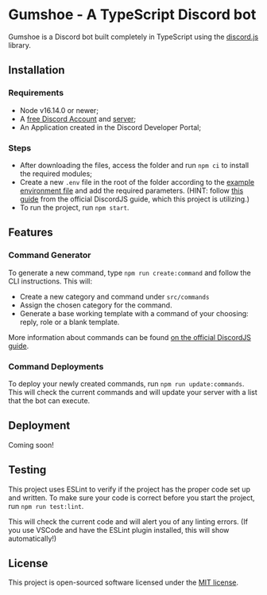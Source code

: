 # Gumshoe - A TypeScript Discord bot

Gumshoe is a Discord bot built completely in TypeScript using the [discord.js](https://discord.js.org/) library.

## Installation

### Requirements
- Node v16.14.0 or newer;
- A [free Discord Account](https://discord.com/register) and [server](https://support.discord.com/hc/en-us/articles/204849977-How-do-I-create-a-server-);
- An Application created in the Discord Developer Portal;

### Steps
- After downloading the files, access the folder and run `npm ci` to install the required modules;
- Create a new `.env` file in the root of the folder according to the [example environment file](.env.example) and add the required parameters. (HINT: follow [this guide](https://discordjs.guide/preparations/setting-up-a-bot-application.html) from the official DiscordJS guide, which this project is utilizing.)
- To run the project, run `npm start`.

## Features

### Command Generator
To generate a new command, type `npm run create:command` and follow the CLI instructions. This will:
- Create a new category and command under `src/commands`
- Assign the chosen category for the command.
- Generate a base working template with a command of your choosing: reply, role or a blank template.

More information about commands can be found [on the official DiscordJS guide](https://discordjs.guide/creating-your-bot/slash-commands.html#before-you-continue).

### Command Deployments
To deploy your newly created commands, run `npm run update:commands`.
This will check the current commands and will update your server with a list that the bot can execute.

## Deployment

Coming soon!

## Testing
This project uses ESLint to verify if the project has the proper code set up and written.
To make sure your code is correct before you start the project, run `npm run test:lint`.

This will check the current code and will alert you of any linting errors. (If you use VSCode and have the ESLint plugin installed, this will show automatically!)

## License

This project is open-sourced software licensed under the [MIT license](https://opensource.org/license/mit/).
